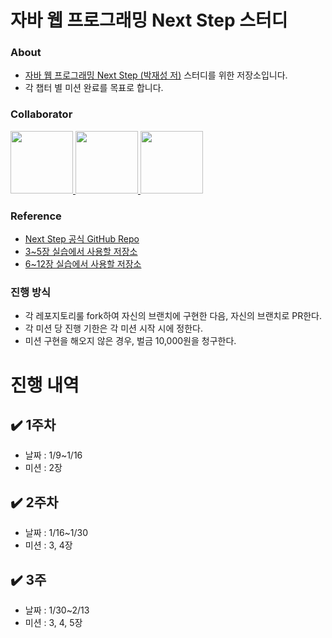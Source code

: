 # 자바 웹 프로그래밍 Next Step 스터디

### About

- [자바 웹 프로그래밍 Next Step (박재성 저)](http://www.yes24.com/Product/Goods/31869154) 스터디를 위한 저장소입니다.
- 각 챕터 별 미션 완료를 목표로 합니다.

### Collaborator

<p>
<a href="https://github.com/ng-lee">
  <img src="https://github.com/ng-lee.png" width="100">
</a>
<a href="https://github.com/choigwanho">
  <img src="https://github.com/choigwanho.png" width="100">
</a>
<a href="https://github.com/SeungJun">
  <img src="https://github.com/SeungJun.png" width="100">
</a>
</p>

### Reference

- [Next Step 공식 GitHub Repo](https://github.com/slipp/jwp-book)
- [3~5장 실습에서 사용할 저장소](https://github.com/slipp/web-application-server)
- [6~12장 실습에서 사용할 저장소](https://github.com/slipp/jwp-basic)


### 진행 방식

- 각 레포지토리룰 fork하여 자신의 브랜치에 구현한 다음, 자신의 브랜치로 PR한다.
- 각 미션 당 진행 기한은 각 미션 시작 시에 정한다.
- 미션 구현을 해오지 않은 경우, 벌금 10,000원을 청구한다.

# 진행 내역

## ✔️ 1주차
  - 날짜 : 1/9~1/16
  - 미션 : 2장
## ✔️ 2주차
  - 날짜 : 1/16~1/30
  - 미션 : 3, 4장
## ✔️ 3주
  - 날짜 : 1/30~2/13
  - 미션 : 3, 4, 5장
